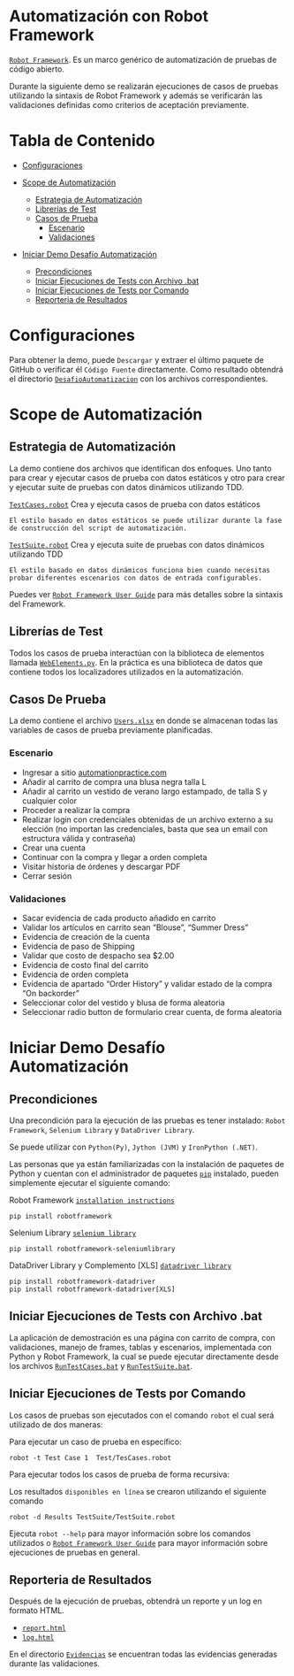Automatización con Robot Framework
====================

[`Robot Framework`](https://robotframework.org). Es un marco genérico de automatización de pruebas de código abierto.

Durante la siguiente demo se realizarán ejecuciones de casos de pruebas utilizando la sintaxis de Robot Framework y 
además se verificarán las validaciones definidas como criterios de aceptación previamente.


Tabla de Contenido
==================
* [Configuraciones](#Configuraciones)

* [Scope de Automatización](#Scope-de-Automatización)
    * [Estrategia de Automatización](#Estrategia-de-Automatización)
    * [Librerías de Test](#Librerías-de-Test)
    * [Casos de Prueba](#Casos-De-Prueba)
        * [Escenario](#Escenario)
        * [Validaciones](#Validaciones)
* [Iniciar Demo Desafío Automatización](#Iniciar-Demo-Desafío-Automatización)
    * [Precondiciones](#Precondiciones)
    * [Iniciar Ejecuciones de Tests con Archivo .bat](#Iniciar-Ejecuciones-de-Tests-con-Archivo-.bat)
    * [Iniciar Ejecuciones de Tests por Comando](#Iniciar-Ejecuciones-de-Tests-por-Comando)      
    * [Reporteria de Resultados](#Reporteria-de-Resultados)
    
# Configuraciones
Para obtener la demo, puede `Descargar` y extraer el último 
paquete de GitHub o verificar él `Código Fuente` directamente.
Como resultado obtendrá el directorio [`DesafioAutomatizacion`](/) con los archivos correspondientes.

# Scope de Automatización

## Estrategia de Automatización
La demo contiene dos archivos que identifican dos enfoques. Uno tanto para crear y ejecutar casos de prueba con datos 
estáticos y otro para crear y ejecutar suite de pruebas con datos dinámicos utilizando TDD.

[`TestCases.robot`](Tests/TestCases.robot)
    Crea y ejecuta casos de prueba con datos estáticos

    El estilo basado en datos estáticos se puede utilizar durante la fase de construcción del script de automatización.

[`TestSuite.robot`](TestSuite/TestSuite.robot)
    Crea y ejecuta suite de pruebas con datos dinámicos utilizando TDD
    
    El estilo basado en datos dinámicos funciona bien cuando necesitas probar diferentes escenarios con datos de entrada configurables.

Puedes ver [`Robot Framework User Guide`](http://robotframework.org/robotframework/#user-guide) para más detalles sobre la sintaxis del Framework.

## Librerías de Test
Todos los casos de prueba interactúan con la biblioteca de elementos llamada
[`WebElements.py`](Resources/WebElements.py). En la práctica es una biblioteca de datos que contiene todos los localizadores utilizados en la automatización.

## Casos De Prueba
La demo contiene el archivo [`Users.xlsx`](/TDD/Users.xlsx) en donde se almacenan todas las variables de casos de prueba previamente
planificadas.

### Escenario
*   Ingresar a sitio [automationpractice.com](http://automationpractice.com/index.php)
*   Añadir al carrito de compra una blusa negra talla L
*   Añadir al carrito un vestido de verano largo estampado, de talla S y cualquier color
*   Proceder a realizar la compra
*   Realizar login con credenciales obtenidas de un archivo externo a su elección (no importan las credenciales, basta que sea un email con estructura válida y contraseña)
*   Crear una cuenta
*   Continuar con la compra y llegar a orden completa
*   Visitar historia de órdenes y descargar PDF
*   Cerrar sesión

### Validaciones
*   Sacar evidencia de cada producto añadido en carrito
*   Validar los artículos en carrito sean “Blouse”, “Summer Dress”
*   Evidencia de creación de la cuenta
*   Evidencia de paso de Shipping
*   Validar que costo de despacho sea $2.00
*   Evidencia de costo final del carrito
*   Evidencia de orden completa
*   Evidencia de apartado “Order History” y validar estado de la compra “On backorder”
*   Seleccionar color del vestido y blusa de forma aleatoria
*   Seleccionar radio button de formulario crear cuenta, de forma aleatoria

# Iniciar Demo Desafío Automatización

## Precondiciones
Una precondición para la ejecución de las pruebas es tener instalado: `Robot Framework`, `Selenium Library` y `DataDriver Library`. 

Se puede utilizar con `Python(Py)`, `Jython (JVM)` y `IronPython (.NET)`.

Las personas que ya están familiarizadas con la instalación de paquetes de Python y cuentan con el administrador de paquetes [`pip`](https://pip.pypa.io/en/stable/) instalado, pueden simplemente ejecutar el siguiente comando:

Robot Framework [`installation instructions`](https://github.com/robotframework/robotframework/blob/master/INSTALL.rst)

    pip install robotframework

Selenium Library [`selenium library`](https://robotframework.org/SeleniumLibrary/SeleniumLibrary.html)

    pip install robotframework-seleniumlibrary

DataDriver Library y Complemento [XLS] [`datadriver library`](https://github.com/Snooz82/robotframework-datadriver)

    pip install robotframework-datadriver
    pip install robotframework-datadriver[XLS]

## Iniciar Ejecuciones de Tests con Archivo .bat
La aplicación de demostración es una página con carrito de compra, con validaciones, 
manejo de frames, tablas y escenarios, implementada con Python y Robot Framework, la cual se puede ejecutar directamente desde los 
archivos [`RunTestCases.bat`](RunTestCases.bat) y [`RunTestSuite.bat`](RunTestSuite.bat).

## Iniciar Ejecuciones de Tests por Comando
Los casos de pruebas son ejecutados con el comando `robot` el cual será utilizado de dos maneras:

Para ejecutar un caso de prueba en específico:

    robot -t Test Case 1  Test/TesCases.robot

Para ejecutar todos los casos de prueba de forma recursiva:

Los resultados `disponibles en línea` se crearon utilizando el siguiente comando

    robot -d Results TestSuite/TestSuite.robot

Ejecuta `robot --help` para mayor información sobre los comandos utilizados o 
[`Robot Framework User Guide`](http://robotframework.org/robotframework/#user-guide) para mayor información sobre ejecuciones de pruebas en general.

## Reporteria de Resultados
Después de la ejecución de pruebas, obtendrá un reporte y un log en formato HTML.

- [`report.html`](Results/report.html)
- [`log.html`](Results/log.html)

En el directorio [`Evidencias`](Results/Evidencias) se encuentran todas las evidencias generadas durante las validaciones.
